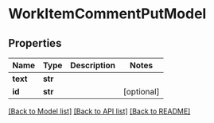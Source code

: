 # WorkItemCommentPutModel


## Properties
Name | Type | Description | Notes
------------ | ------------- | ------------- | -------------
**text** | **str** |  | 
**id** | **str** |  | [optional] 

[[Back to Model list]](../README.md#documentation-for-models) [[Back to API list]](../README.md#documentation-for-api-endpoints) [[Back to README]](../README.md)


